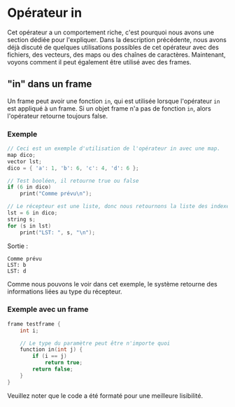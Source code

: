 # Opérateur in

Cet opérateur a un comportement riche, c'est pourquoi nous avons une section dédiée pour l'expliquer. Dans la description précédente, nous avons déjà discuté de quelques utilisations possibles de cet opérateur avec des fichiers, des vecteurs, des maps ou des chaînes de caractères. Maintenant, voyons comment il peut également être utilisé avec des frames.

## "in" dans un frame

Un frame peut avoir une fonction `in`, qui est utilisée lorsque l'opérateur `in` est appliqué à un frame. Si un objet frame n'a pas de fonction `in`, alors l'opérateur retourne toujours false.

### Exemple

```cpp
// Ceci est un exemple d'utilisation de l'opérateur in avec une map.
map dico;
vector lst;
dico = { 'a': 1, 'b': 6, 'c': 4, 'd': 6 };

// Test booléen, il retourne true ou false
if (6 in dico)
    print("Comme prévu\n");

// Le récepteur est une liste, donc nous retournons la liste des indexes
lst = 6 in dico;
string s;
for (s in lst)
    print("LST: ", s, "\n");
```

Sortie :
```
Comme prévu
LST: b
LST: d
```

Comme nous pouvons le voir dans cet exemple, le système retourne des informations liées au type du récepteur.

### Exemple avec un frame

```cpp
frame testframe {
    int i;

    // Le type du paramètre peut être n'importe quoi
    function in(int j) {
        if (i == j)
            return true;
        return false;
    }
}
```

Veuillez noter que le code a été formaté pour une meilleure lisibilité.